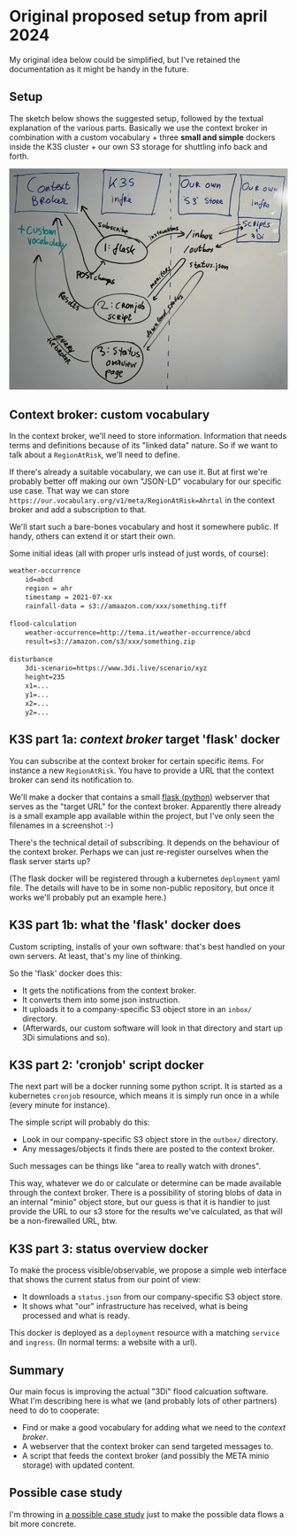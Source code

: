 # Original proposed setup from april 2024

My original idea below could be simplified, but I've retained the documentation as it might be handy in the future.

## Setup

The sketch below shows the suggested setup, followed by the textual explanation of the various parts. Basically we use the context broker in combination with a custom vocabulary + three **small and simple** dockers inside the K3S cluster + our own S3 storage for shuttling info back and forth.

![Sketch of the suggested setup](suggested-setup.png)


## Context broker: custom vocabulary

In the context broker, we'll need to store information. Information that needs terms and definitions because of its "linked data" nature. So if we want to talk about a `RegionAtRisk`, we'll need to define.

If there's already a suitable vocabulary, we can use it. But at first we're probably better off making our own "JSON-LD" vocabulary for our specific use case. That way we can store `https://our.vocabulary.org/v1/meta/RegionAtRisk=Ahrtal` in the context broker and add a subscription to that.

We'll start such a bare-bones vocabulary and host it somewhere public. If handy, others can extend it or start their own.

Some initial ideas (all with proper urls instead of just words, of course):

    weather-occurrence
        id=abcd
        region = ahr
        timestamp = 2021-07-xx
        rainfall-data = s3://amaazon.com/xxx/something.tiff

    flood-calculation
        weather-occurrence=http://tema.it/weather-occurrence/abcd
        result=s3://amazon.com/s3/xxx/something.zip

    disturbance
        3di-scenario=https://www.3di.live/scenario/xyz
        height=235
        x1=...
        y1=...
        x2=...
        y2=...


## K3S part 1a: *context broker* target 'flask' docker

You can subscribe at the context broker for certain specific items. For instance a new `RegionAtRisk`. You have to provide a URL that the context broker can send its notification to.

We'll make a docker that contains a small [flask (python)](https://pypi.org/project/Flask/) webserver that serves as the "target URL" for the context broker. Apparently there already is a small example app available within the project, but I've only seen the filenames in a screenshot :-)

There's the technical detail of subscribing. It depends on the behaviour of the context broker. Perhaps we can just re-register ourselves when the flask server starts up?

(The flask docker will be registered through a kubernetes `deployment` yaml file. The details will have to be in some non-public repository, but once it works we'll probably put an example here.)


## K3S part 1b: what the 'flask' docker does

Custom scripting, installs of your own software: that's best handled on your own servers. At least, that's my line of thinking.

So the 'flask' docker does this:

- It gets the notifications from the context broker.
- It converts them into some json instruction.
- It uploads it to a company-specific S3 object store in an `inbox/` directory.
- (Afterwards, our custom software will look in that directory and start up 3Di simulations and so).


## K3S part 2: 'cronjob' script docker

The next part will be a docker running some python script. It is started as a kubernetes `cronjob` resource, which means it is simply run once in a while (every minute for instance).

The simple script will probably do this:

- Look in our company-specific S3 object store in the `outbox/` directory.
- Any messages/objects it finds there are posted to the context broker.

Such messages can be things like "area to really watch with drones".

This way, whatever we do or calculate or determine can be made available through the context broker. There is a possibility of storing blobs of data in an internal "minio" object store, but our guess is that it is handier to just provide the URL to our s3 store for the results we've calculated, as that will be a non-firewalled URL, btw.


## K3S part 3: status overview docker

To make the process visible/observable, we propose a simple web interface that shows the current status from our point of view:

- It downloads a `status.json` from our company-specific S3 object store.
- It shows what "our" infrastructure has received, what is being processed and what is ready.

This docker is deployed as a `deployment` resource with a matching `service` and `ingress`. (In normal terms: a website with a url).


## Summary

Our main focus is improving the actual "3Di" flood calcuation software. What I'm describing here is what we (and probably lots of other partners) need to do to cooperate:

- Find or make a good vocabulary for adding what we need to the *context broker*.
- A webserver that the context broker can send targeted messages to.
- A script that feeds the context broker (and possibly the META minio storage) with updated content.


## Possible case study

I'm throwing in [a possible case study](example-case-study/case-study.md) just to make the possible data flows a bit more concrete.
